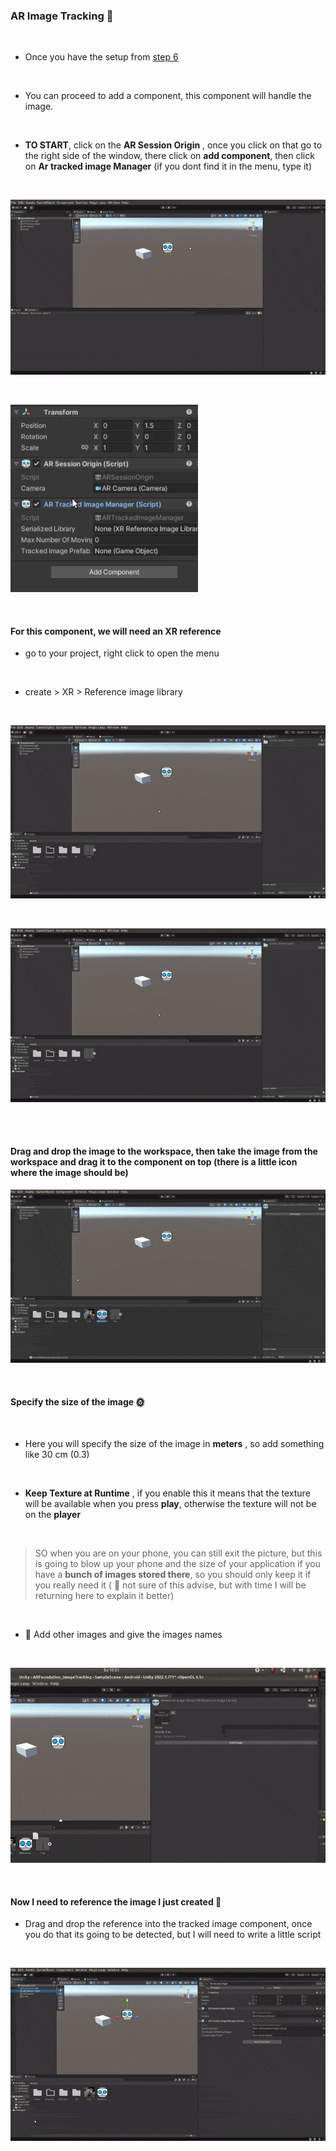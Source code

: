 ### AR Image Tracking 🍭

<br>

- Once you have the setup from [step 6 ](./6__AR-foundation.md)

<br>

- You can proceed to add a component, this component will handle the image.

<br>

- **TO START**, click on the **AR Session Origin** , once you click on that go to the right side of the window, there click on **add component**, then click on **Ar tracked image Manager** (if you dont find it in the menu, type it)

<br>

[<img src="./read-img/Ar_tracked_image_Manager.gif"/>]()

<br>

[<img src="./read-img/Ar_tracked_image_Manager2.gif"/>]()

<br>

#### For this component, we will need an XR reference

- go to your project, right click to open the menu

<br>

- create > XR > Reference image library

<br>

[<img src="./read-img/Ar_tracked_image_Manager3.gif"/>]()

<br>

[<img src="./read-img/Ar_tracked_image_Manager3.gif"/>]()

<br>
<br>

#### Drag and drop the image to the workspace, then take the image from the workspace and drag it to the component on top (there is a little icon where the image should be)

[<img src="./read-img/Ar_tracked_image_Manager5.gif"/>]()

<br>

#### Specify the size of the image 🌞

<br>

- Here you will specify the size of the image in **meters** , so add something like 30 cm (0.3)

<br>

- **Keep Texture at Runtime** , if you enable this it means that the texture will be available when you press **play**, otherwise the texture will not be on the **player**

<br>

> SO when you are on your phone, you can still exit the picture, but this is going to blow up your phone and the size of your application if you have a **bunch of images stored there**, so you should only keep it if you really need it ( 🔴 not sure of this advise, but with time I will be returning here to explain it better)

<br>

- 🌵 Add other images and give the images names

<br>

[<img src="./read-img/image1_library.gif"/>]()

<br>

#### Now I need to reference the image I just created 🍭

- Drag and drop the reference into the tracked image component, once you do that its going to be detected, but I will need to write a little script

<br>

[<img src="./read-img/image1_referecne1.gif"/>]()

<br>
